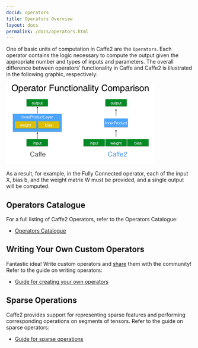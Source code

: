 ```yaml
---
docid: operators
title: Operators Overview
layout: docs
permalink: /docs/operators.html
---
```


One of basic units of computation in Caffe2 are the `Operators`. Each operator contains the logic necessary to compute the output given the appropriate number and types of inputs and parameters. The overall difference between operators' functionality in Caffe and Caffe2 is illustrated in the following graphic, respectively:

![operators comparison](../static/images/operators-comparison.png)

As a result, for example, in the Fully Connected operator, each of the input X, bias b, and the weight matrix W must be provided, and a single output will be computed.

## Operators Catalogue

For a full listing of Caffe2 Operators, refer to the Operators Catalogue:

* [Operators Catalogue](operators-catalogue.html)

## Writing Your Own Custom Operators

Fantastic idea! Write custom operators and [share](https://github.com/caffe2/caffe2/issues) them with the community! Refer to the guide on writing operators:

* [Guide for creating your own operators](custom-operators.html)

## Sparse Operations

Caffe2 provides support for representing sparse features and performing corresponding operations on segments of tensors. Refer to the guide on sparse operators:

* [Guide for sparse operations](sparse-operations.html)
